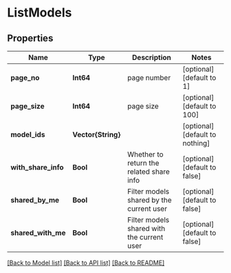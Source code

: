 # ListModels


## Properties
Name | Type | Description | Notes
------------ | ------------- | ------------- | -------------
**page_no** | **Int64** | page number | [optional] [default to 1]
**page_size** | **Int64** | page size | [optional] [default to 100]
**model_ids** | **Vector{String}** |  | [optional] [default to nothing]
**with_share_info** | **Bool** | Whether to return the related share info | [optional] [default to false]
**shared_by_me** | **Bool** | Filter models shared by the current user | [optional] [default to false]
**shared_with_me** | **Bool** | Filter models shared with the current user | [optional] [default to false]


[[Back to Model list]](../README.md#models) [[Back to API list]](../README.md#api-endpoints) [[Back to README]](../README.md)


